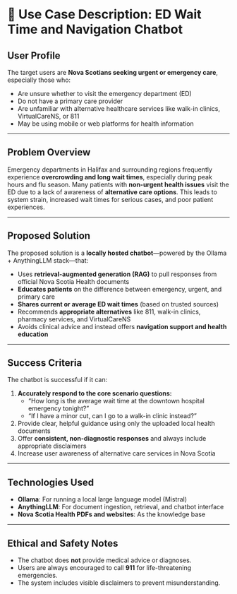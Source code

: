 # 📄 Use Case Description: ED Wait Time and Navigation Chatbot

## User Profile

The target users are **Nova Scotians seeking urgent or emergency care**, especially those who:
- Are unsure whether to visit the emergency department (ED)
- Do not have a primary care provider
- Are unfamiliar with alternative healthcare services like walk-in clinics, VirtualCareNS, or 811
- May be using mobile or web platforms for health information

---

## Problem Overview

Emergency departments in Halifax and surrounding regions frequently experience **overcrowding and long wait times**, especially during peak hours and flu season. Many patients with **non-urgent health issues** visit the ED due to a lack of awareness of **alternative care options**. This leads to system strain, increased wait times for serious cases, and poor patient experiences.

---

## Proposed Solution

The proposed solution is a **locally hosted chatbot**—powered by the Ollama + AnythingLLM stack—that:
- Uses **retrieval-augmented generation (RAG)** to pull responses from official Nova Scotia Health documents
- **Educates patients** on the difference between emergency, urgent, and primary care
- **Shares current or average ED wait times** (based on trusted sources)
- Recommends **appropriate alternatives** like 811, walk-in clinics, pharmacy services, and VirtualCareNS
- Avoids clinical advice and instead offers **navigation support and health education**

---

## Success Criteria

The chatbot is successful if it can:
1. **Accurately respond to the core scenario questions:**
   - “How long is the average wait time at the downtown hospital emergency tonight?”
   - “If I have a minor cut, can I go to a walk-in clinic instead?”
2. Provide clear, helpful guidance using only the uploaded local health documents
3. Offer **consistent, non-diagnostic responses** and always include appropriate disclaimers
4. Increase user awareness of alternative care services in Nova Scotia

---

## Technologies Used

- **Ollama**: For running a local large language model (Mistral)
- **AnythingLLM**: For document ingestion, retrieval, and chatbot interface
- **Nova Scotia Health PDFs and websites**: As the knowledge base

---

## Ethical and Safety Notes

- The chatbot does **not** provide medical advice or diagnoses.
- Users are always encouraged to call **911** for life-threatening emergencies.
- The system includes visible disclaimers to prevent misunderstanding.
